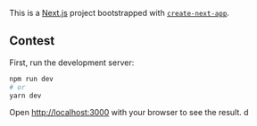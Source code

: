 This is a [Next.js](https://nextjs.org/) project bootstrapped with [`create-next-app`](https://github.com/vercel/next.js/tree/canary/packages/create-next-app).

## Contest

First, run the development server:

```bash
npm run dev
# or
yarn dev
```

Open [http://localhost:3000](http://localhost:3000) with your browser to see the result.
d

